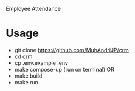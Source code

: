 Employee Attendance

# Usage
- git clone https://github.com/MuhAndriJP/crm
- cd crm
- cp .env.example .env
- make compose-up (run on terminal)
OR
- make build
- make run
